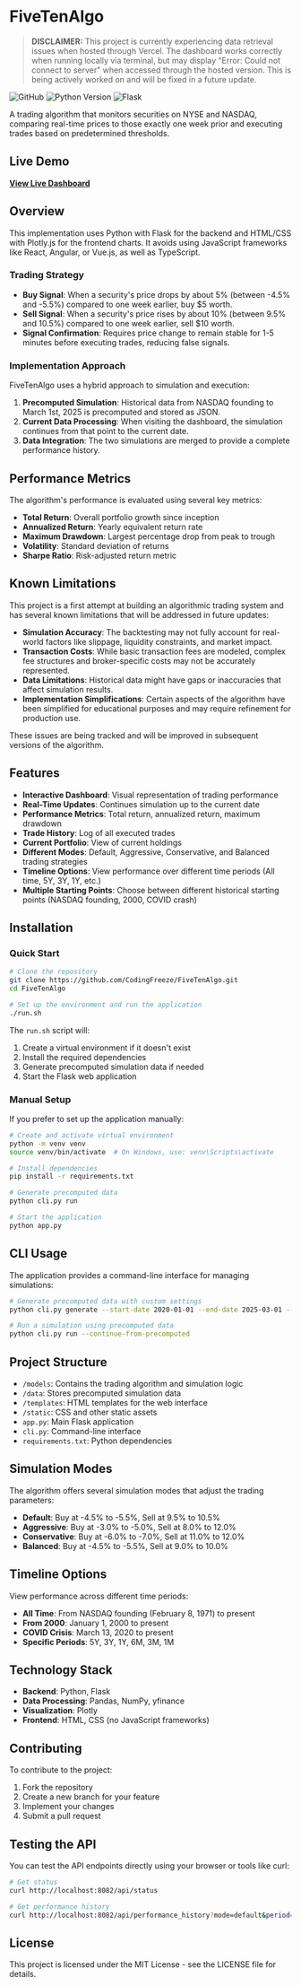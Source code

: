 # FiveTenAlgo

> **DISCLAIMER:** This project is currently experiencing data retrieval issues when hosted through Vercel. The dashboard works correctly when running locally via terminal, but may display "Error: Could not connect to server" when accessed through the hosted version. This is being actively worked on and will be fixed in a future update.

![GitHub](https://img.shields.io/github/license/CodingFreeze/FiveTenAlgo?style=flat-square)
![Python Version](https://img.shields.io/badge/python-3.7%2B-blue?style=flat-square)
![Flask](https://img.shields.io/badge/flask-2.0%2B-green?style=flat-square)

A trading algorithm that monitors securities on NYSE and NASDAQ, comparing real-time prices to those exactly one week prior and executing trades based on predetermined thresholds.

## Live Demo

[**View Live Dashboard**](https://five-ten-algo.vercel.app)

## Overview

This implementation uses Python with Flask for the backend and HTML/CSS with Plotly.js for the frontend charts. It avoids using JavaScript frameworks like React, Angular, or Vue.js, as well as TypeScript.

### Trading Strategy

- **Buy Signal**: When a security's price drops by about 5% (between -4.5% and -5.5%) compared to one week earlier, buy $5 worth.
- **Sell Signal**: When a security's price rises by about 10% (between 9.5% and 10.5%) compared to one week earlier, sell $10 worth.
- **Signal Confirmation**: Requires price change to remain stable for 1-5 minutes before executing trades, reducing false signals.

### Implementation Approach

FiveTenAlgo uses a hybrid approach to simulation and execution:

1. **Precomputed Simulation**: Historical data from NASDAQ founding to March 1st, 2025 is precomputed and stored as JSON.
2. **Current Data Processing**: When visiting the dashboard, the simulation continues from that point to the current date.
3. **Data Integration**: The two simulations are merged to provide a complete performance history.

## Performance Metrics

The algorithm's performance is evaluated using several key metrics:

- **Total Return**: Overall portfolio growth since inception
- **Annualized Return**: Yearly equivalent return rate
- **Maximum Drawdown**: Largest percentage drop from peak to trough
- **Volatility**: Standard deviation of returns
- **Sharpe Ratio**: Risk-adjusted return metric

## Known Limitations

This project is a first attempt at building an algorithmic trading system and has several known limitations that will be addressed in future updates:

- **Simulation Accuracy**: The backtesting may not fully account for real-world factors like slippage, liquidity constraints, and market impact.
- **Transaction Costs**: While basic transaction fees are modeled, complex fee structures and broker-specific costs may not be accurately represented.
- **Data Limitations**: Historical data might have gaps or inaccuracies that affect simulation results.
- **Implementation Simplifications**: Certain aspects of the algorithm have been simplified for educational purposes and may require refinement for production use.

These issues are being tracked and will be improved in subsequent versions of the algorithm.

## Features

- **Interactive Dashboard**: Visual representation of trading performance
- **Real-Time Updates**: Continues simulation up to the current date
- **Performance Metrics**: Total return, annualized return, maximum drawdown
- **Trade History**: Log of all executed trades
- **Current Portfolio**: View of current holdings
- **Different Modes**: Default, Aggressive, Conservative, and Balanced trading strategies
- **Timeline Options**: View performance over different time periods (All time, 5Y, 3Y, 1Y, etc.)
- **Multiple Starting Points**: Choose between different historical starting points (NASDAQ founding, 2000, COVID crash)

## Installation

### Quick Start

```bash
# Clone the repository
git clone https://github.com/CodingFreeze/FiveTenAlgo.git
cd FiveTenAlgo

# Set up the environment and run the application
./run.sh
```

The `run.sh` script will:
1. Create a virtual environment if it doesn't exist
2. Install the required dependencies
3. Generate precomputed simulation data if needed
4. Start the Flask web application

### Manual Setup

If you prefer to set up the application manually:

```bash
# Create and activate virtual environment
python -m venv venv
source venv/bin/activate  # On Windows, use: venv\Scripts\activate

# Install dependencies
pip install -r requirements.txt

# Generate precomputed data
python cli.py run

# Start the application
python app.py
```

## CLI Usage

The application provides a command-line interface for managing simulations:

```bash
# Generate precomputed data with custom settings
python cli.py generate --start-date 2020-01-01 --end-date 2025-03-01 --symbols AAPL,MSFT,GOOGL

# Run a simulation using precomputed data
python cli.py run --continue-from-precomputed
```

## Project Structure

- `/models`: Contains the trading algorithm and simulation logic
- `/data`: Stores precomputed simulation data
- `/templates`: HTML templates for the web interface
- `/static`: CSS and other static assets
- `app.py`: Main Flask application
- `cli.py`: Command-line interface
- `requirements.txt`: Python dependencies

## Simulation Modes

The algorithm offers several simulation modes that adjust the trading parameters:

- **Default**: Buy at -4.5% to -5.5%, Sell at 9.5% to 10.5%
- **Aggressive**: Buy at -3.0% to -5.0%, Sell at 8.0% to 12.0%
- **Conservative**: Buy at -6.0% to -7.0%, Sell at 11.0% to 12.0%
- **Balanced**: Buy at -4.5% to -5.5%, Sell at 9.0% to 10.0%

## Timeline Options

View performance across different time periods:

- **All Time**: From NASDAQ founding (February 8, 1971) to present
- **From 2000**: January 1, 2000 to present
- **COVID Crisis**: March 13, 2020 to present
- **Specific Periods**: 5Y, 3Y, 1Y, 6M, 3M, 1M

## Technology Stack

- **Backend**: Python, Flask
- **Data Processing**: Pandas, NumPy, yfinance
- **Visualization**: Plotly
- **Frontend**: HTML, CSS (no JavaScript frameworks)

## Contributing

To contribute to the project:

1. Fork the repository
2. Create a new branch for your feature
3. Implement your changes
4. Submit a pull request

## Testing the API

You can test the API endpoints directly using your browser or tools like curl:

```bash
# Get status
curl http://localhost:8082/api/status

# Get performance history
curl http://localhost:8082/api/performance_history?mode=default&period=all&timeline=1y
```

## License

This project is licensed under the MIT License - see the LICENSE file for details. 